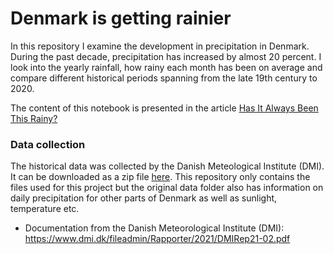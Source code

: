 # Denmark is getting rainier

In this repository I examine the development in precipitation in Denmark. During the past decade, precipitation has increased by almost 20 percent. I look into the yearly rainfall, how rainy each month has been on average and compare different historical periods spanning from the late 19th century to 2020. 

The content of this notebook is presented in the article [Has It Always Been This Rainy?](https://laurabejder.com/rain/)

### Data collection

The historical data was collected by the Danish Meteological Institute (DMI). It can be downloaded as a zip file [here](https://www.dmi.dk/fileadmin/Rapporter/2021/DMIRep21-02.zip). This repository only contains the files used for this project but the original data folder also has information on daily precipitation for other parts of Denmark as well as sunlight, temperature etc. 

- Documentation from the Danish Meteorological Institute (DMI): https://www.dmi.dk/fileadmin/Rapporter/2021/DMIRep21-02.pdf
